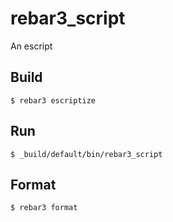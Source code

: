 rebar3_script
=====

An escript

Build
-----

    $ rebar3 escriptize

Run
---

    $ _build/default/bin/rebar3_script

Format
---

    $ rebar3 format
